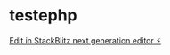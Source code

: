 # testephp

[Edit in StackBlitz next generation editor ⚡️](https://stackblitz.com/~/github.com/brunobgssgb/testephp)